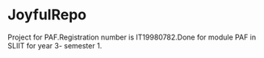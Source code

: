 # JoyfulRepo
Project for PAF.Registration number is IT19980782.Done for module PAF in SLIIT for year 3- semester 1.
